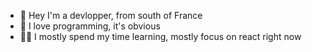 - 👋 Hey I'm a devlopper, from south of France
- 👀 I love programming, it's obvious
- 👨‍💻 I mostly spend my time learning, mostly focus on react right now

<!---
chocomintko/chocomintko is a ✨ special ✨ repository because its `README.md` (this file) appears on your GitHub profile.
You can click the Preview link to take a look at your changes.
--->
